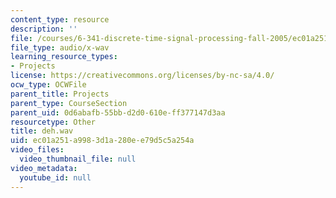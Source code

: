 ```yaml
---
content_type: resource
description: ''
file: /courses/6-341-discrete-time-signal-processing-fall-2005/ec01a251a9983d1a280ee79d5c5a254a_deh.wav
file_type: audio/x-wav
learning_resource_types:
- Projects
license: https://creativecommons.org/licenses/by-nc-sa/4.0/
ocw_type: OCWFile
parent_title: Projects
parent_type: CourseSection
parent_uid: 0d6abafb-55bb-d2d0-610e-ff377147d3aa
resourcetype: Other
title: deh.wav
uid: ec01a251-a998-3d1a-280e-e79d5c5a254a
video_files:
  video_thumbnail_file: null
video_metadata:
  youtube_id: null
---
```

